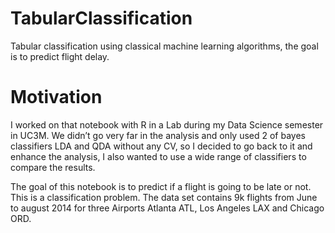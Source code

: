# TabularClassification
Tabular classification using classical machine learning algorithms, the goal is to predict flight delay.

# Motivation

I worked on that notebook with R in a Lab during my Data Science semester in UC3M. We didn’t go very far in the analysis and only used 2 of bayes classifiers LDA and QDA without any CV, so I decided to go back to it and enhance the analysis, I also wanted to use a wide range of classifiers to compare the results.

The goal of this notebook is to predict if a flight is going to be late or not. This is a classification problem. The data set contains 9k flights from June to august 2014 for three Airports Atlanta ATL, Los Angeles LAX and Chicago ORD.
